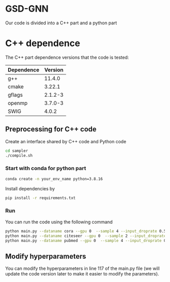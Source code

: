 # GSD-GNN
Our code is divided into a C++ part and a python part
# C++ dependence
The C++ part dependence versions that the code is tested:

| Dependence 	| Version     	|
|------------	|-------------	|
| g++        	| 11.4.0       	|
| cmake      	| 3.22.1      	|
| gflags     	| 2.1.2-3     	|
| openmp     	| 3.7.0-3     	|
| SWIG      	| 4.0.2       	|

## Preprocessing for C++ code 
Create an interface shared by C++ code and Python code
```bash
cd sampler
./compile.sh
```
### Start with conda for python part
```bash
conda create -n your_env_name python=3.8.16
```
Install dependencies by
```bash
pip install -r requirements.txt
```

### Run 
You can run the code using the following command
```bash
python main.py --dataname cora --gpu 0  --sample 4 --input_droprate 0.5 --hidden_droprate 0.5 --dropnode_rate 0.5 --hid_dim 32 --early_stopping 100 --lr 1e-2  --epochs 2000
python main.py --dataname citeseer --gpu 0  --sample 2 --input_droprate 0.0 --hidden_droprate 0.2 --dropnode_rate 0.5 --hid_dim 128 --early_stopping 100 --lr 1e-2  --epochs 2000
python main.py --dataname pubmed --gpu 0  --sample 4 --input_droprate 0.6 --hidden_droprate 0.8 --dropnode_rate 0.5 --hid_dim 16 --early_stopping 200 --lr 0.2 --epochs 2000 --use_bn
```


## Modify hyperparameters

You can modify the hyperparameters in line 117 of the main.py file (we will update the code version later to make it easier to modify the parameters).
